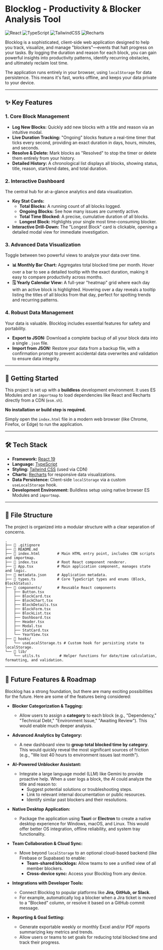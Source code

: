# Blocklog - Productivity & Blocker Analysis Tool

![React](https://img.shields.io/badge/react-%2320232a.svg?style=for-the-badge&logo=react&logoColor=%2361DAFB)
![TypeScript](https://img.shields.io/badge/typescript-%23007ACC.svg?style=for-the-badge&logo=typescript&logoColor=white)
![TailwindCSS](https://img.shields.io/badge/tailwindcss-%2338B2AC.svg?style=for-the-badge&logo=tailwind-css&logoColor=white)
![Recharts](https://img.shields.io/badge/Recharts-2C5685?style=for-the-badge&logo=recharts&logoColor=white)

Blocklog is a sophisticated, client-side web application designed to help you track, visualize, and manage "blockers"—events that halt progress on your tasks. By logging the duration and reason for each block, you can gain powerful insights into productivity patterns, identify recurring obstacles, and ultimately reclaim lost time.

The application runs entirely in your browser, using `localStorage` for data persistence. This means it's fast, works offline, and keeps your data private to your device.

---

## ✨ Key Features

### 1. Core Block Management

- **Log New Blocks:** Quickly add new blocks with a title and reason via an intuitive modal.
- **Live Duration Tracking:** "Ongoing" blocks feature a real-time timer that ticks every second, providing an exact duration in days, hours, minutes, and seconds.
- **Resolve & Delete:** Mark blocks as "Resolved" to stop the timer or delete them entirely from your history.
- **Detailed History:** A chronological list displays all blocks, showing status, title, reason, start/end dates, and total duration.

### 2. Interactive Dashboard

The central hub for at-a-glance analytics and data visualization.

- **Key Stat Cards:**
  - **Total Blocks:** A running count of all blocks logged.
  - **Ongoing Blocks:** See how many issues are currently active.
  - **Total Time Blocked:** A precise, cumulative duration of all blocks.
  - **Longest Block:** Highlights your single most time-consuming blocker.
- **Interactive Drill-Down:** The "Longest Block" card is clickable, opening a detailed modal view for immediate investigation.

### 3. Advanced Data Visualization

Toggle between two powerful views to analyze your data over time.

- **📊 Monthly Bar Chart:** Aggregates total blocked time per month. Hover over a bar to see a detailed tooltip with the exact duration, making it easy to compare productivity across months.
- **🗓️ Yearly Calendar View:** A full-year "heatmap" grid where each day with an active block is highlighted. Hovering over a day reveals a tooltip listing the titles of all blocks from that day, perfect for spotting trends and recurring patterns.

### 4. Robust Data Management

Your data is valuable. Blocklog includes essential features for safety and portability.

- **Export to JSON:** Download a complete backup of all your block data into a single `.json` file.
- **Import from JSON:** Restore your data from a backup file, with a confirmation prompt to prevent accidental data overwrites and validation to ensure data integrity.

---

## 🚀 Getting Started

This project is set up with a **buildless** development environment. It uses ES Modules and an `importmap` to load dependencies like React and Recharts directly from a CDN (`esm.sh`).

**No installation or build step is required.**

Simply open the `index.html` file in a modern web browser (like Chrome, Firefox, or Edge) to run the application.

---

## 🛠️ Tech Stack

- **Framework:** [React 19](https://react.dev/)
- **Language:** [TypeScript](https://www.typescriptlang.org/)
- **Styling:** [Tailwind CSS](https://tailwindcss.com/) (used via CDN)
- **Charts:** [Recharts](https://recharts.org/) for responsive data visualizations.
- **Data Persistence:** Client-side `localStorage` via a custom `useLocalStorage` hook.
- **Development Environment:** Buildless setup using native browser ES Modules and `importmap`.

---

## 📁 File Structure

The project is organized into a modular structure with a clear separation of concerns.

```
.
├── 📄 .gitignore
├── 📄 README.md
├── 📄 index.html        # Main HTML entry point, includes CDN scripts and importmap.
├── 📄 index.tsx         # Root React component renderer.
├── 📄 App.tsx           # Main application component, manages state and logic.
├── 📄 metadata.json     # Application metadata.
├── 📄 types.ts          # Core TypeScript types and enums (Block, BlockStatus).
├── 📁 components/       # Reusable React components
│   ├── Button.tsx
│   ├── BlockCard.tsx
│   ├── BlockChart.tsx
│   ├── BlockDetails.tsx
│   ├── BlockForm.tsx
│   ├── BlockList.tsx
│   ├── Dashboard.tsx
│   ├── Header.tsx
│   ├── Modal.tsx
│   ├── StatCard.tsx
│   └── YearView.tsx
├── 📁 hooks/
│   └── useLocalStorage.ts # Custom hook for persisting state to localStorage.
└── 📁 lib/
    └── utils.ts         # Helper functions for date/time calculation, formatting, and validation.
```

---

## 🔮 Future Features & Roadmap

Blocklog has a strong foundation, but there are many exciting possibilities for the future. Here are some of the features being considered:

- **Blocker Categorization & Tagging:**

  - Allow users to assign a **category** to each block (e.g., "Dependency," "Technical Debt," "Environment Issue," "Awaiting Review"). This would enable much deeper analysis.

- **Advanced Analytics by Category:**

  - A new dashboard view to **group total blocked time by category**. This would quickly reveal the most significant sources of friction (e.g., "We lost 40 hours to environment issues last month").

- **AI-Powered Unblocker Assistant:**

  - Integrate a large language model (LLM) like Gemini to provide proactive help. When a user logs a block, the AI could analyze the title and reason to:
    - Suggest potential solutions or troubleshooting steps.
    - Link to relevant internal documentation or public resources.
    - Identify similar past blockers and their resolutions.

- **Native Desktop Application:**

  - Package the application using **Tauri** or **Electron** to create a native desktop experience for Windows, macOS, and Linux. This would offer better OS integration, offline reliability, and system tray functionality.

- **Team Collaboration & Cloud Sync:**

  - Move beyond `localStorage` to an optional cloud-based backend (like Firebase or Supabase) to enable:
    - **Team-shared blocklogs:** Allow teams to see a unified view of all member blockers.
    - **Cross-device sync:** Access your Blocklog from any device.

- **Integrations with Developer Tools:**

  - Connect Blocklog to popular platforms like **Jira, GitHub, or Slack**.
  - For example, automatically log a blocker when a Jira ticket is moved to a "Blocked" column, or resolve it based on a GitHub commit message.

- **Reporting & Goal Setting:**
  - Generate exportable weekly or monthly Excel and/or PDF reports summarizing key metrics and trends.
  - Allow users or teams to set goals for reducing total blocked time and track their progress.
